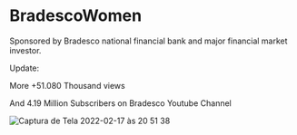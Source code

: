 
# BradescoWomen


Sponsored by Bradesco national financial bank and major financial market investor.


Update:


More +51.080 Thousand views 


And 4.19 Million Subscribers on Bradesco Youtube Channel 



![Captura de Tela 2022-02-17 às 20 51 38](https://user-images.githubusercontent.com/70990288/154591181-5d556e3f-b067-4d7c-b67f-6d2c41b89675.png)

